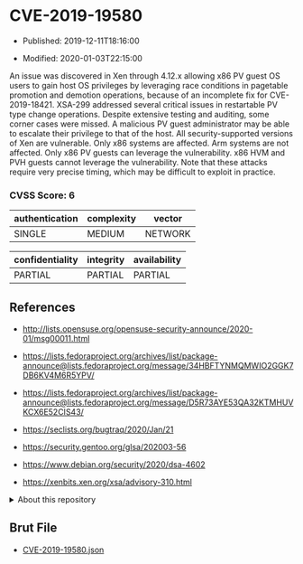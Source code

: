# CVE-2019-19580

- Published: 2019-12-11T18:16:00

- Modified: 2020-01-03T22:15:00

An issue was discovered in Xen through 4.12.x allowing x86 PV guest OS users to gain host OS privileges by leveraging race conditions in pagetable promotion and demotion operations, because of an incomplete fix for CVE-2019-18421. XSA-299 addressed several critical issues in restartable PV type change operations. Despite extensive testing and auditing, some corner cases were missed. A malicious PV guest administrator may be able to escalate their privilege to that of the host. All security-supported versions of Xen are vulnerable. Only x86 systems are affected. Arm systems are not affected. Only x86 PV guests can leverage the vulnerability. x86 HVM and PVH guests cannot leverage the vulnerability. Note that these attacks require very precise timing, which may be difficult to exploit in practice.

### CVSS Score: **6**

| authentication | complexity | vector |
| --- | --- | --- |
| SINGLE | MEDIUM | NETWORK |

| confidentiality | integrity | availability |
| --- | --- | --- |
| PARTIAL | PARTIAL | PARTIAL |

## References

* http://lists.opensuse.org/opensuse-security-announce/2020-01/msg00011.html

* https://lists.fedoraproject.org/archives/list/package-announce@lists.fedoraproject.org/message/34HBFTYNMQMWIO2GGK7DB6KV4M6R5YPV/

* https://lists.fedoraproject.org/archives/list/package-announce@lists.fedoraproject.org/message/D5R73AYE53QA32KTMHUVKCX6E52CIS43/

* https://seclists.org/bugtraq/2020/Jan/21

* https://security.gentoo.org/glsa/202003-56

* https://www.debian.org/security/2020/dsa-4602

* https://xenbits.xen.org/xsa/advisory-310.html

<details>
<summary>About this repository</summary> 

  This repository is part of the project [Live Hack CVE](https://github.com/Live-Hack-CVE). Main website can be found [www.live-hack.org](https://www.live-hack.org) 
  
  Made by [Sn0wAlice](https://github.com/Sn0wAlice) for the people that care about security and need to have a feed of the latest CVEs. Hope you enjoy it, don't forget to star the repo and follow me on [Twitter](https://twitter.com/Sn0wAlice) and [Github](https://github.com/Sn0wAlice). And that is my [personnal website](https://www.alice-snow.me/)

  - [Home Page](https://github.com/Live-Hack-CVE)
  - [Framework](https://github.com/Live-Hack-CVE/cve-framework)
  - [CVE database](https://github.com/Live-Hack-CVE/full_database)
  - [Changelog](https://github.com/Live-Hack-CVE/Changelog)
</details>

## Brut File

* [CVE-2019-19580.json](https://raw.githubusercontent.com/Live-Hack-CVE/full_database/main/cves/2019/CVE-2019-19580.json)

